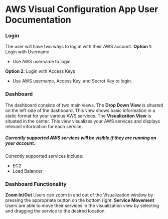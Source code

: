 # AWS Visual Configuration App User Documentation

### Login
The user will have two ways to log in with their AWS account.
**Option 1**: Login with Username
- Use AWS username to login.

**Option 2**: Login with Access Keys
- Use AWS username, Access Key, and Secret Key to login.

### Dashboard

The dashboard consists of two main views.
The **Drop Down View** is situated on the left side of the dashboard. 
This view shows basic information in a static format for your various AWS services.
The **Visualization View** is situated in the center. This view visualizes your AWS services and displays relevant information for each service.

##### Currently supported AWS services will be visible if they are running on your account. 

Currently supported services include: 
- EC2
- Load Balancer

### Dashboard Functionality
**Zoom In/Out**
Users can zoom in and out of the Visualization window by pressing the appropriate button on the bottom right.
**Service Movement**
Users are able to move their services in the visualization view by selecting and dragging the service to the desired location.  
